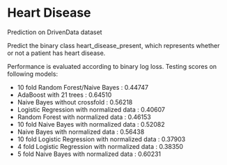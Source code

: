 # Heart Disease
Prediction on DrivenData dataset

Predict the binary class heart_disease_present, which represents whether or not a patient has heart disease.

Performance is evaluated according to binary log loss.
Testing scores on following models:
- 10 fold Random Forest/Naive Bayes : 0.44747
- AdaBoost with 21 trees : 0.64510
- Naive Bayes without crossfold : 0.56218
- Logistic Regression with normalized data : 0.40607
- Random Forest with normalized data : 0.46153
- 10 fold Naive Bayes with normalized data : 0.52082
- Naive Bayes with normalized data : 0.56438
- 10 fold Logistic Regression with normalized data : 0.37903
- 4 fold Logistic Regression with normalized data : 0.38350 
- 5 fold Naive Bayes with normalized data : 0.60231
